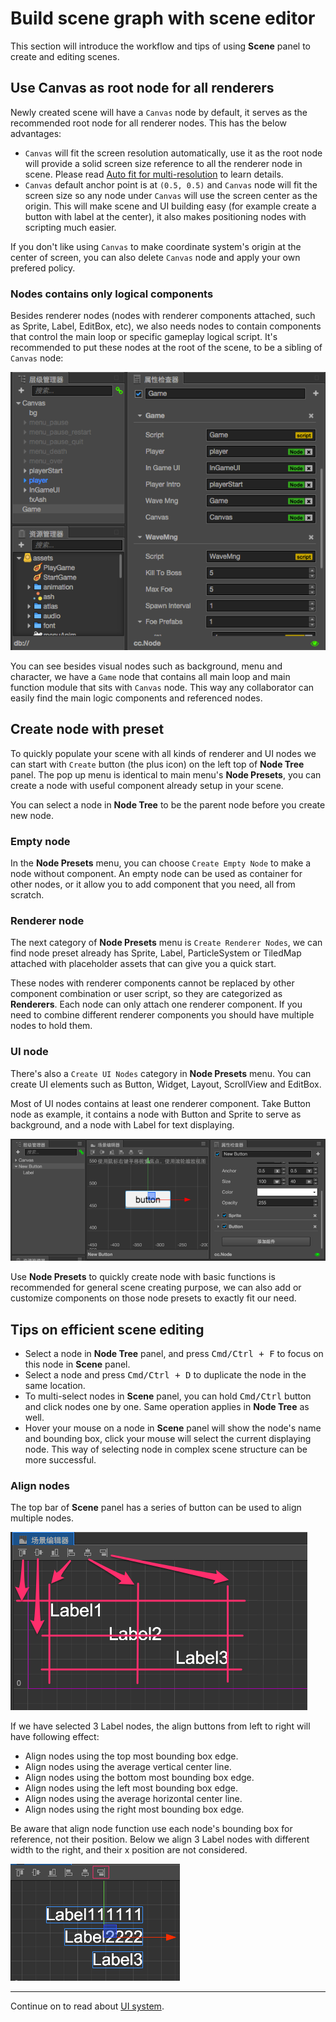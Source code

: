 # Build scene graph with scene editor

This section will introduce the workflow and tips of using **Scene**  panel to create and editing scenes.

## Use Canvas as root node for all renderers

Newly created scene will have a `Canvas` node by default, it serves as the recommended root node for all renderer nodes. This has the below advantages:

- `Canvas` will fit the screen resolution automatically, use it as the root node will provide a solid screen size reference to all the renderer node in scene. Please read [Auto fit for multi-resolution](../ui/multi-resolution.md) to learn details.
- `Canvas` default anchor point is at `(0.5, 0.5)` and `Canvas` node will fit the screen size so any node under `Canvas` will use the screen center as the origin. This will make scene and UI building easy (for example create a button with label at the center), it also makes positioning nodes with scripting much easier.

If you don't like using `Canvas` to make coordinate system's origin at the center of screen, you can also delete `Canvas` node and apply your own prefered policy.


### Nodes contains only logical components

Besides renderer nodes (nodes with renderer components attached, such as Sprite, Label, EditBox, etc), we also needs nodes to contain components that control the main loop or specific gameplay logical script. It's recommended to put these nodes at the root of the scene, to be a sibling of `Canvas` node:

![logic node](scene-editing/logic-nodes.png)

You can see besides visual nodes such as background, menu and character, we have a `Game` node that contains all main loop and main function module that sits with `Canvas` node. This way any collaborator can easily find the main logic components and referenced nodes.


## Create node with preset

To quickly populate your scene with all kinds of renderer and UI nodes we can start with `Create` button (the plus icon) on the left top of **Node Tree** panel. The pop up menu is identical to main menu's **Node Presets**, you can create a node with useful component already setup in your scene.

You can select a node in **Node Tree** to be the parent node before you create new node.


### Empty node

In the **Node Presets** menu, you can choose `Create Empty Node` to make a node without component. An empty node can be used as container for other nodes, or it allow you to add component that you need, all from scratch.

### Renderer node

The next category of **Node Presets** menu is `Create Renderer Nodes`, we can find node preset already has Sprite, Label, ParticleSystem or TiledMap attached with placeholder assets that can give you a quick start.

These nodes with renderer components cannot be replaced by other component combination or user script, so they are categorized as **Renderers**. Each node can only attach one renderer component. If you need to combine different renderer components you should have multiple nodes to hold them.


### UI node

There's also a `Create UI Nodes` category in **Node Presets** menu. You can create UI elements such as Button, Widget, Layout, ScrollView and EditBox.

Most of UI nodes contains at least one renderer component. Take Button node as example, it contains a node with Button and Sprite to serve as background, and a node with Label for text displaying.

![button breakdown](scene-editing/button-breakdown.png)

Use **Node Presets** to quickly create node with basic functions is recommended for general scene creating purpose, we can also add or customize components on those node presets to exactly fit our need.


## Tips on efficient scene editing

- Select a node in **Node Tree** panel, and press <kbd>Cmd/Ctrl + F</kbd> to focus on this node in **Scene** panel.
- Select a node and press <kbd>Cmd/Ctrl + D</kbd> to duplicate the node in the same location.
- To multi-select nodes in **Scene** panel, you can hold <kbd>Cmd/Ctrl</kbd> button and click nodes one by one. Same operation applies in **Node Tree** as well.
- Hover your mouse on a node in **Scene** panel will show the node's name and bounding box, click your mouse will select the current displaying node. This way of selecting node in complex scene structure can be more successful.

### Align nodes

The top bar of **Scene** panel has a series of button can be used to align multiple nodes.

![alignment](scene-editing/alignment.png)

If we have selected 3 Label nodes, the align buttons from left to right will have following effect:

- Align nodes using the top most bounding box edge.
- Align nodes using the average vertical center line.
- Align nodes using the bottom most bounding box edge.
- Align nodes using the left most bounding box edge.
- Align nodes using the average horizontal center line.
- Align nodes using the right most bounding box edge.

Be aware that align node function use each node's bounding box for reference, not their position. Below we align 3 Label nodes with different width to the right, and their x position are not considered.

![align to right](scene-editing/align-to-right.png)

<hr>

Continue on to read about [UI system](../ui/index.md).
